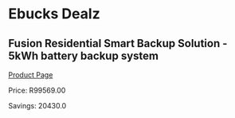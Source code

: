 
# Ebucks Dealz
## Fusion Residential Smart Backup Solution - 5kWh battery backup system
[Product Page](https://www.ebucks.com/web/shop/productSelected.do?prodId=355845765&catId=854105660)

Price: R99569.00

Savings: 20430.0


	